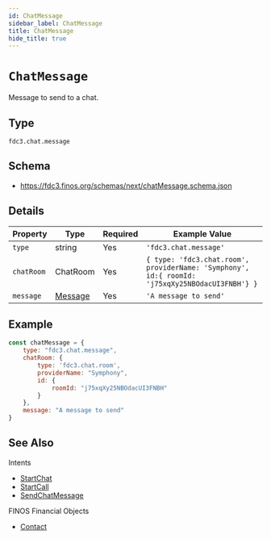 ```yaml
---
id: ChatMessage
sidebar_label: ChatMessage
title: ChatMessage
hide_title: true
---
```

# `ChatMessage`

Message to send to a chat.

## Type

`fdc3.chat.message`

## Schema

- https://fdc3.finos.org/schemas/next/chatMessage.schema.json

## Details

| Property    | Type    | Required | Example Value     |
|-------------|---------|----------|-------------------|
| `type`      | string  | Yes      | `'fdc3.chat.message'`  |
| `chatRoom`      | ChatRoom  | Yes       | `{ type: 'fdc3.chat.room', providerName: 'Symphony', id:{ roomId: 'j75xqXy25NBOdacUI3FNBH'} }`      |
| `message`  | [Message](https://fdc3.finos.org/schemas/next/message.schema.json)  | Yes       | `'A message to send'` |

## Example

```js
const chatMessage = {
    type: "fdc3.chat.message",
    chatRoom: {
        type: 'fdc3.chat.room',
        providerName: "Symphony",
        id: {
            roomId: "j75xqXy25NBOdacUI3FNBH"
        }
    },
    message: "A message to send"
}
```

## See Also

Intents
- [StartChat](../../intents/ref/StartChat)
- [StartCall](../../intents/ref/StartCall)
- [SendChatMessage](../../intents/ref/SendChatMessage)

FINOS Financial Objects
- [Contact](https://fo.finos.org/docs/objects/contact)

